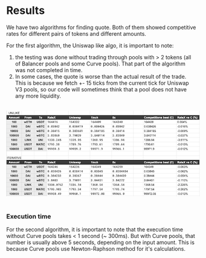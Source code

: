 # Results
We have two algorithms for finding quote. Both of them showed competitive rates for different pairs of tokens and different amounts.

For the first algorithm, the Uniswap like algo, it is important to note:
1. the testing was done without trading through pools with > 2 tokens (all of Balancer pools
and some Curve pools). That part of the algorithm was not completed in time.
2. In some cases, the quote is worse than the actual result of the trade. This is because
we fetch +- 15 ticks from the current tick for Uniswap V3 pools, so our code will sometimes
think that a pool does not have any more liquidity.

<br>
<div style="flex: 1;">
  <img src="images/results.png"
        alt="Results"
        style="max-width: 200%;" />
</div>
<br>

### Execution time
For the second algorithm, it is important to note that the execution time without
Curve pools takes < 1 second (~ 300ms). But with Curve pools, that number is usually above 5 seconds, depending on the input amount. This is because Curve pools use Newton-Raphson method for it's calculations. 